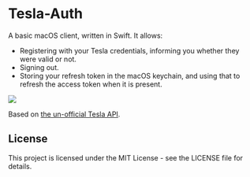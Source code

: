 # Tesla-Auth
A basic macOS client, written in Swift. It allows:
* Registering with your Tesla credentials, informing you whether they were valid or not.
* Signing out.
* Storing your refresh token in the macOS keychain, and using that to refresh the access token when it is present.

![](https://chispas-github.s3.eu-west-2.amazonaws.com/Tesla-Auth/Tesla-auth-screengrab.png)

Based on [the un-official Tesla API](https://tesla-api.timdorr.com).

## License

This project is licensed under the MIT License - see the LICENSE file for details.
